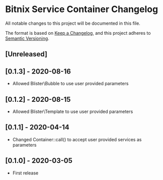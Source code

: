 # Bitnix Service Container Changelog #

All notable changes to this project will be documented in this file.

The format is based on [Keep a Changelog](https://keepachangelog.com/en/1.0.0/),
and this project adheres to [Semantic Versioning](https://semver.org/spec/v2.0.0.html).

## [Unreleased]

## [0.1.3] - 2020-08-16
- Allowed Blister\\Bubble to use user provided parameters

## [0.1.2] - 2020-08-15
- Allowed Blister\\Template to use user provided parameters

## [0.1.1] - 2020-04-14
- Changed Container::call() to accept user provided services as parameters

## [0.1.0] - 2020-03-05
- First release
